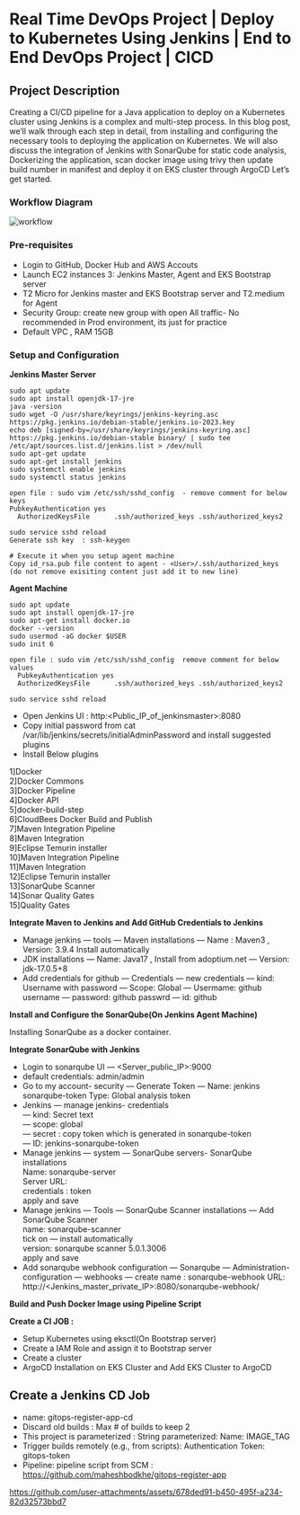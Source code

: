 # Real Time DevOps Project | Deploy to Kubernetes Using Jenkins | End to End DevOps Project | CICD

## Project Description

Creating a CI/CD pipeline for a Java application to deploy on a Kubernetes cluster using Jenkins is a complex and multi-step process. In this blog post, we’ll walk through each step in detail, from installing and configuring the necessary tools to deploying the application on Kubernetes. We will also discuss the integration of Jenkins with SonarQube for static code analysis, Dockerizing the application, scan docker image using trivy then update build number in manifest and deploy it on EKS cluster through ArgoCD Let’s get started.

### Workflow Diagram

![workflow](https://github.com/user-attachments/assets/c9951c4e-316c-4305-8d97-b241babd84da)

### Pre-requisites
  - Login to GitHub, Docker Hub and AWS Accouts
  - Launch EC2 instances 3: Jenkins Master, Agent and EKS Bootstrap server
  - T2 Micro for Jenkins master and EKS Bootstrap server and T2.medium for Agent
  - Security Group: create new group with open All traffic- No recommended in Prod environment, its just for practice
  - Default VPC , RAM 15GB

### Setup and Configuration

__Jenkins Master Server__

    sudo apt update
    sudo apt install openjdk-17-jre
    java -version
    sudo wget -O /usr/share/keyrings/jenkins-keyring.asc   https://pkg.jenkins.io/debian-stable/jenkins.io-2023.key
    echo deb [signed-by=/usr/share/keyrings/jenkins-keyring.asc]   https://pkg.jenkins.io/debian-stable binary/ | sudo tee   /etc/apt/sources.list.d/jenkins.list > /dev/null
    sudo apt-get update
    sudo apt-get install jenkins
    sudo systemctl enable jenkins
    sudo systemctl status jenkins
    
    open file : sudo vim /etc/ssh/sshd_config  - remove comment for below keys
    PubkeyAuthentication yes 
      AuthorizedKeysFile      .ssh/authorized_keys .ssh/authorized_keys2
    
    sudo service sshd reload
    Generate ssh key  : ssh-keygen
    
    # Execute it when you setup agent machine
    Copy id_rsa.pub file content to agent - <User>/.ssh/authorized_keys (do not remove exisiting content just add it to new line)


__Agent Machine__
    
    sudo apt update
    sudo apt install openjdk-17-jre
    sudo apt-get install docker.io
    docker --version
    sudo usermod -aG docker $USER
    sudo init 6
    
    open file : sudo vim /etc/ssh/sshd_config  remove comment for below values
      PubkeyAuthentication yes 
      AuthorizedKeysFile      .ssh/authorized_keys .ssh/authorized_keys2
    
    sudo service sshd reload


  - Open Jenkins UI : http:<Public_IP_of_jenkinsmaster>:8080
  - Copy initial password from cat /var/lib/jenkins/secrets/initialAdminPassword and install suggested plugins
  - Install Below plugins

  1]Docker </br>
  2]Docker Commons </br>
  3]Docker Pipeline </br>
  4]Docker API </br>
  5]docker-build-step </br>
  6]CloudBees Docker Build and Publish </br>
  7]Maven Integration Pipeline </br>
  8]Maven Integration </br>
  9]Eclipse Temurin installer </br>
  10]Maven Integration Pipeline </br>
  11]Maven Integration </br>
  12]Eclipse Temurin installer </br>
  13]SonarQube Scanner </br>
  14]Sonar Quality Gates </br>
  15]Quality Gates </br>


__Integrate Maven to Jenkins and Add GitHub Credentials to Jenkins__

  - Manage jenkins — tools — Maven installations — Name : Maven3 , Version: 3.9.4 Install automatically
  - JDK installations — Name: Java17 , Install from adoptium.net — Version: jdk-17.0.5+8
  - Add credentials for github — Credentials — new credentials
    — kind: Username with password
    — Scope: Global
    — Usermame: github username
    — password: github passwrd
    — id: github

__Install and Configure the SonarQube(On Jenkins Agent Machine)__

Installing SonarQube as a docker container.

__Integrate SonarQube with Jenkins__

  - Login to sonarqube UI — <Server_public_IP>:9000
  - default credentials: admin/admin
  - Go to my account- security — Generate Token — Name: jenkins sonarqube-token Type: Global analysis token
  - Jenkins — manage jenkins- credentials <br/>
      — kind: Secret text <br/>
      — scope: global <br/>
      — secret : copy token which is generated in sonarqube-token <br/>
      — ID: jenkins-sonarqube-token <br/>
  - Manage jenkins — system — SonarQube servers- SonarQube installations <br/>
        Name: sonarqube-server <br/>
        Server URL: <br/>
        credentials : token <br/>
        apply and save <br/>
  - Manage jenkins — Tools — SonarQube Scanner installations — Add SonarQube Scanner <br/>
      name: sonarqube-scanner <br/>
      tick on — install automatically <br/>
      version: sonarqube scanner 5.0.1.3006 <br/>
      apply and save <br/>
  - Add sonarqube webhook configuration — Sonarqube — Administration- configuration — webhooks — create name : sonarqube-webhook
    URL: http://<Jenkins_master_private_IP>:8080/sonarqube-webhook/

__Build and Push Docker Image using Pipeline Script__

__Create a CI JOB :__

  - Setup Kubernetes using eksctl(On Bootstrap server)
  - Create a IAM Role and assign it to Bootstrap server
  - Create a cluster
  - ArgoCD Installation on EKS Cluster and Add EKS Cluster to ArgoCD

## Create a Jenkins CD Job
  - name: gitops-register-app-cd
  - Discard old builds : Max # of builds to keep 2
  - This project is parameterized : String parameterized: Name: IMAGE_TAG
  - Trigger builds remotely (e.g., from scripts): Authentication Token: gitops-token
  - Pipeline: pipeline script from SCM : https://github.com/maheshbodkhe/gitops-register-app

    


https://github.com/user-attachments/assets/678ded91-b450-495f-a234-82d32573bbd7

